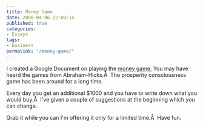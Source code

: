 ```yaml
---
title: Money Game
date: 2008-04-06 22:00:14
published: true
categories:
- Essays
tags:
- business
permalink: "/money-game/"
---
```

I created a Google Document on playing the <a href="http://spreadsheets.google.com/pub?key=p_wO4GcmAAPnr4SiZK_Hudw" rel="nofollow">money game.</a> You may have heard the games from Abraham-Hicks.Â  The prosperity consciousness game has been around for a long time.

Every day you get an additional $1000 and you have to write down what you would buy.Â  I've given a couple of suggestions at the beginning which you can change.

Grab it while you can I'm offering it only for a limited time.Â  Have fun.
